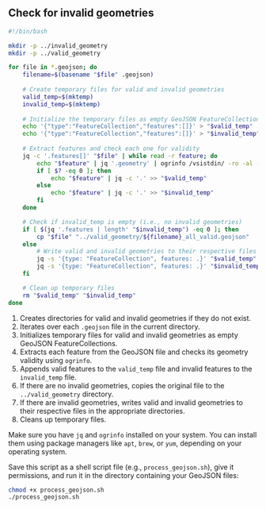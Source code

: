 ## Check for invalid geometries

```bash
#!/bin/bash

mkdir -p ../invalid_geometry
mkdir -p ../valid_geometry

for file in *.geojson; do
    filename=$(basename "$file" .geojson)
    
    # Create temporary files for valid and invalid geometries
    valid_temp=$(mktemp)
    invalid_temp=$(mktemp)
    
    # Initialize the temporary files as empty GeoJSON FeatureCollections
    echo '{"type":"FeatureCollection","features":[]}' > "$valid_temp"
    echo '{"type":"FeatureCollection","features":[]}' > "$invalid_temp"
    
    # Extract features and check each one for validity
    jq -c '.features[]' "$file" | while read -r feature; do
        echo "$feature" | jq '.geometry' | ogrinfo /vsistdin/ -ro -al -so > /dev/null 2>&1
        if [ $? -eq 0 ]; then
            echo "$feature" | jq -c '.' >> "$valid_temp"
        else
            echo "$feature" | jq -c '.' >> "$invalid_temp"
        fi
    done

    # Check if invalid_temp is empty (i.e., no invalid geometries)
    if [ $(jq '.features | length' "$invalid_temp") -eq 0 ]; then
        cp "$file" "../valid_geometry/${filename}_all_valid.geojson"
    else
        # Write valid and invalid geometries to their respective files
        jq -s '{type: "FeatureCollection", features: .}' "$valid_temp" > "../valid_geometry/${filename}_valid_geometries.geojson"
        jq -s '{type: "FeatureCollection", features: .}' "$invalid_temp" > "../invalid_geometry/${filename}_invalid_geometries.geojson"
    fi

    # Clean up temporary files
    rm "$valid_temp" "$invalid_temp"
done
```


1. Creates directories for valid and invalid geometries if they do not exist.
2. Iterates over each `.geojson` file in the current directory.
3. Initializes temporary files for valid and invalid geometries as empty GeoJSON FeatureCollections.
4. Extracts each feature from the GeoJSON file and checks its geometry validity using `ogrinfo`.
5. Appends valid features to the `valid_temp` file and invalid features to the `invalid_temp` file.
6. If there are no invalid geometries, copies the original file to the `../valid_geometry` directory.
7. If there are invalid geometries, writes valid and invalid geometries to their respective files in the appropriate directories.
8. Cleans up temporary files.

Make sure you have `jq` and `ogrinfo` installed on your system. You can install them using package managers like `apt`, `brew`, or `yum`, depending on your operating system.

Save this script as a shell script file (e.g., `process_geojson.sh`), give it permissions, and run it in the directory containing your GeoJSON files:


```bash
chmod +x process_geojson.sh
./process_geojson.sh
```


